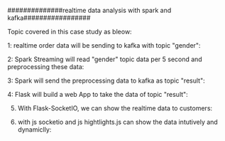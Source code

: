 ##############realtime data analysis with spark and kafka#################

Topic covered in this case study as bleow:

1: realtime order data will be sending to kafka with topic "gender":

2: Spark Streaming will read "gender" topic data per 5 second and preprocessing these data:

3: Spark will send the preprocessing data to kafka as topic "result":

4: Flask will build a web App to take the data of topic "result":

5. With Flask-SocketIO, we can show the realtime data to customers:

6. with js socketio and js hightlights.js can show the data intutively and dynamiclly:
